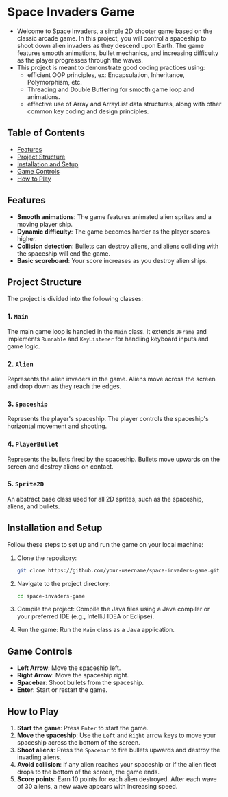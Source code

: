 # Space Invaders Game

- Welcome to Space Invaders, a simple 2D shooter game based on the classic arcade game. In this project, you will control a spaceship to shoot down alien invaders as they descend upon Earth. The game features smooth animations, bullet mechanics, and increasing difficulty as the player progresses through the waves.
- This project is meant to demonstrate good coding practices using:
    - efficient OOP principles, ex: Encapsulation, Inheritance, Polymorphism, etc.
    - Threading and Double Buffering for smooth game loop and animations.
    - effective use of Array and ArrayList data structures, along with other common key coding and design principles.

## Table of Contents
- [Features](#features)
- [Project Structure](#project-structure)
- [Installation and Setup](#installation-and-setup)
- [Game Controls](#game-controls)
- [How to Play](#how-to-play)

## Features
- **Smooth animations**: The game features animated alien sprites and a moving player ship.
- **Dynamic difficulty**: The game becomes harder as the player scores higher.
- **Collision detection**: Bullets can destroy aliens, and aliens colliding with the spaceship will end the game.
- **Basic scoreboard**: Your score increases as you destroy alien ships.

## Project Structure

The project is divided into the following classes:

### 1. `Main`
The main game loop is handled in the `Main` class. It extends `JFrame` and implements `Runnable` and `KeyListener` for handling keyboard inputs and game logic.
### 2. `Alien`
Represents the alien invaders in the game. Aliens move across the screen and drop down as they reach the edges.
### 3. `Spaceship`
Represents the player's spaceship. The player controls the spaceship's horizontal movement and shooting.
### 4. `PlayerBullet`
Represents the bullets fired by the spaceship. Bullets move upwards on the screen and destroy aliens on contact.
### 5. `Sprite2D`
An abstract base class used for all 2D sprites, such as the spaceship, aliens, and bullets.

## Installation and Setup

Follow these steps to set up and run the game on your local machine:

1. Clone the repository:

    ```bash
    git clone https://github.com/your-username/space-invaders-game.git
    ```

2. Navigate to the project directory:

    ```bash
    cd space-invaders-game
    ```

3. Compile the project: Compile the Java files using a Java compiler or your preferred IDE (e.g., IntelliJ IDEA or Eclipse).

4. Run the game: Run the `Main` class as a Java application.

## Game Controls

- **Left Arrow**: Move the spaceship left.
- **Right Arrow**: Move the spaceship right.
- **Spacebar**: Shoot bullets from the spaceship.
- **Enter**: Start or restart the game.

## How to Play

1. **Start the game**: Press `Enter` to start the game.
2. **Move the spaceship**: Use the `Left` and `Right` arrow keys to move your spaceship across the bottom of the screen.
3. **Shoot aliens**: Press the `Spacebar` to fire bullets upwards and destroy the invading aliens.
4. **Avoid collision**: If any alien reaches your spaceship or if the alien fleet drops to the bottom of the screen, the game ends.
5. **Score points**: Earn 10 points for each alien destroyed. After each wave of 30 aliens, a new wave appears with increasing speed.
